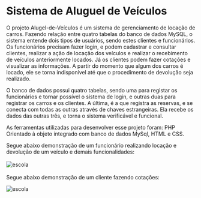 # Sistema de Aluguel de Veículos

O projeto Alugel-de-Veículos é um sistema de gerenciamento de locação de carros. Fazendo relação entre quatro tabelas do banco de dados MySQL, o sistema entende dois tipos de usuários, sendo estes clientes e funcionários. Os funcionários precisam fazer login, e podem cadastrar e consultar clientes, realizar a ação de locação dos veículos e realizar o recebimento de veículos anteriormente locados. Já os clientes podem fazer cotações e visualizar as informações. A partir do momento que algum dos carros é locado, ele se torna indisponível até que o procedimento de devolução seja realizado. 

O banco de dados possui quatro tabelas, sendo uma para registar os funcionários e tornar possível o sistema de login, e outras duas para registrar os carros e os clientes. A última, é a que registra as reservas, e se conecta com todas as outras através de chaves estrangeiras. Ela recebe os dados das outras três, e torna o sistema verificável e funcional.

As ferramentas utilizadas para desenvolver esse projeto foram: PHP Orientado à objeto integrado com banco de dados MySql, HTML e CSS.

Segue abaixo demonstração de um funcionário realizando locação e devolução de um veículo e demais funcionalidades: 
<br>
<br>
![escola](https://user-images.githubusercontent.com/98974444/187558236-5392112a-970e-4724-b478-6d38db6ee5a4.gif)
<br>
<br>
Segue abaixo demonstração de um cliente fazendo cotações:
<br>

![escola](https://user-images.githubusercontent.com/98974444/187558914-26da8bf2-8f0b-4c4f-b667-e1787d1bd4f5.gif)

